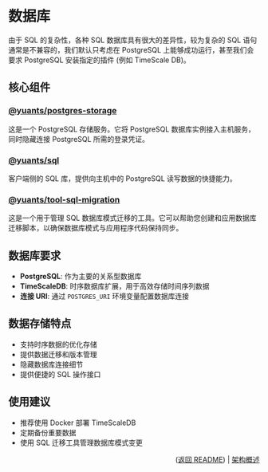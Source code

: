 # 数据库

由于 SQL 的复杂性，各种 SQL 数据库具有很大的差异性，较为复杂的 SQL 语句通常是不兼容的，我们默认只考虑在 PostgreSQL 上能够成功运行，甚至我们会要求 PostgreSQL 安装指定的插件 (例如 TimeScale DB)。

## 核心组件

### [@yuants/postgres-storage](apps/postgres-storage)

这是一个 PostgreSQL 存储服务。它将 PostgreSQL 数据库实例接入主机服务，同时隐藏连接 PostgreSQL 所需的登录凭证。

### [@yuants/sql](./packages/yuants-sql.md)

客户端侧的 SQL 库，提供向主机中的 PostgreSQL 读写数据的快捷能力。

### [@yuants/tool-sql-migration](./packages/yuants-tool-sql-migration.md)

这是一个用于管理 SQL 数据库模式迁移的工具。它可以帮助您创建和应用数据库迁移脚本，以确保数据库模式与应用程序代码保持同步。

## 数据库要求

- **PostgreSQL**: 作为主要的关系型数据库
- **TimeScaleDB**: 时序数据库扩展，用于高效存储时间序列数据
- **连接 URI**: 通过 `POSTGRES_URI` 环境变量配置数据库连接

## 数据存储特点

- 支持时序数据的优化存储
- 提供数据迁移和版本管理
- 隐藏数据库连接细节
- 提供便捷的 SQL 操作接口

## 使用建议

- 推荐使用 Docker 部署 TimeScaleDB
- 定期备份重要数据
- 使用 SQL 迁移工具管理数据库模式变更

<p align="right">(<a href="../../README.md">返回 README</a>) | <a href="architecture-overview.md">架构概述</a></p>
